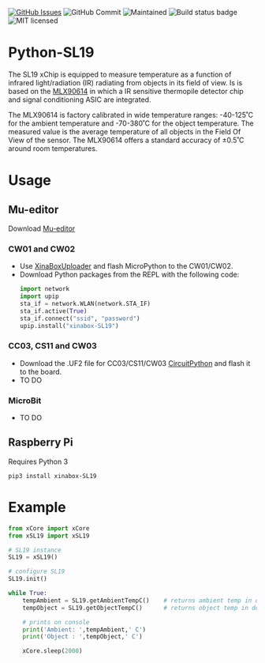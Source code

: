 [![GitHub Issues](https://img.shields.io/github/issues/xinabox/Python-SL19.svg)](https://github.com/xinabox/Python-SL19/issues)
![GitHub Commit](https://img.shields.io/github/last-commit/xinabox/Python-SL19)
![Maintained](https://img.shields.io/maintenance/yes/2020)
![Build status badge](https://github.com/xinabox/Python-SL19/workflows/Python/badge.svg)
![MIT licensed](https://img.shields.io/badge/license-MIT-blue.svg)

# Python-SL19

The SL19 xChip is equipped to measure temperature as a function of infrared light/radiation (IR) radiating from objects in its field of view. Is is based on the [MLX90614](https://www.melexis.com/en/product/MLX90614/Digital-Plug-Play-Infrared-Thermometer-TO-Can) in which a IR sensitive thermopile detector chip and signal conditioning ASIC are integrated.

The MLX90614 is factory calibrated in wide temperature ranges: -40-125˚C for the ambient temperature and -70-380˚C for the object temperature. The measured value is the average temperature of all objects in the Field Of View of the sensor. The MLX90614 offers a standard accuracy of ±0.5˚C around room temperatures.

# Usage

## Mu-editor
Download [Mu-editor](https://github.com/xinabox/mu-editor/releases/tag/v1.1.0a2)

### CW01 and CW02
- Use [XinaBoxUploader](https://github.com/xinabox/XinaBoxUploader/releases/latest) and flash MicroPython to the CW01/CW02.
- Download Python packages from the REPL with the following code:
    ```python
    import network
    import upip
    sta_if = network.WLAN(network.STA_IF)
    sta_if.active(True)
    sta_if.connect("ssid", "password")
    upip.install("xinabox-SL19")
    ```

### CC03, CS11 and CW03
- Download the .UF2 file for CC03/CS11/CW03 [CircuitPython](https://circuitpython.org/board/xinabox_cs11/) and flash it to the board.
- TO DO

### MicroBit
- TO DO

## Raspberry Pi

Requires Python 3
```
pip3 install xinabox-SL19
```

# Example
```python
from xCore import xCore
from xSL19 import xSL19

# SL19 instance
SL19 = xSL19()

# configure SL19
SL19.init()

while True:
    tempAmbient = SL19.getAmbientTempC()	# returns ambient temp in degree celcius
    tempObject = SL19.getObjectTempC()		# returns object temp in degree celcius

    # prints on console
    print('Ambient: ',tempAmbient,' C')
    print('Object : ',tempObject,' C')

    xCore.sleep(2000)
```
